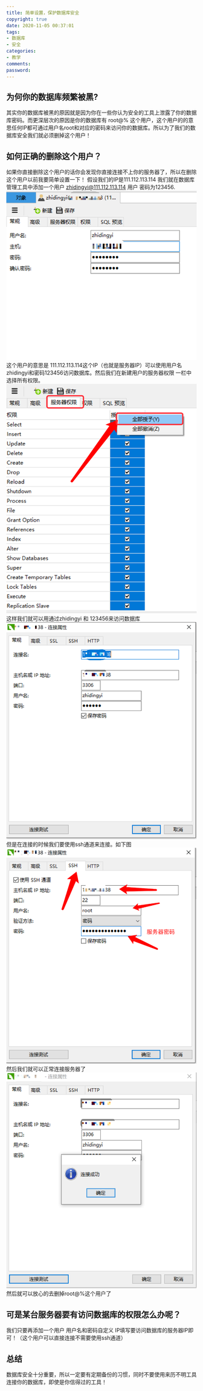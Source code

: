 ```yaml
---
title: 简单设置，保护数据库安全
copyright: true
date: 2020-11-05 00:37:01
tags:
- 数据库
- 安全
categories:
- 教学
comments:
password:
---
```


## 为何你的数据库频繁被黑?
其实你的数据库被黑的原因就是因为你在一些你认为安全的工具上泄露了你的数据库密码。而更深层次的原因是你的数据库有 root@% 
这个用户，这个用户的的意思任何IP都可通过用户名root和对应的密码来访问你的数据库。所以为了我们的数据库安全我们就必须删掉这个用户！
## 如何正确的删除这个用户？
如果你直接删除这个用户的话你会发现你直接连接不上你的服务器了，所以在删除这个用户以前我要简单设置一下！
假设我们的IP是111.112.113.114  我们就在数据库管理工具中添加一个用户 zhidingyi@111.112.113.114 用户 密码为123456.
<img src="https://raw.githubusercontent.com/sxz799/blog_tuchuang/master/img/20201105005435.png"/>
这个用户的意思是 111.112.113.114这个IP（也就是服务器IP）可以使用用户名zhidingyi和密码123456访问数据库。然后我们在新建用户的服务器权限
一栏中选择所有权限。
<img src="https://raw.githubusercontent.com/sxz799/blog_tuchuang/master/img/20201105005035.png"/>
这样我们就可以用通过zhidingyi 和 123456来访问数据库
<img src="https://raw.githubusercontent.com/sxz799/blog_tuchuang/master/img/20201105005338.png"/>
但是在连接的时候我们要使用ssh通道来连接。如下图
<img src="https://raw.githubusercontent.com/sxz799/blog_tuchuang/master/img/20201105005311.png"/>
然后我们就可以正常连接服务器了
<img src="https://raw.githubusercontent.com/sxz799/blog_tuchuang/master/img/20201105005515.png"/>
然后就可以放心的去删掉root@%这个用户了
## 可是某台服务器要有访问数据库的权限怎么办呢？
我们只要再添加一个用户 用户名和密码自定义 IP填写要访问数据库的服务器IP即可！（这个用户可以直接连接不需要使用ssh通道）
## 总结
数据库安全十分重要，所以一定要有定期备份的习惯，同时不要使用来历不明工具连接你的数据库，即使是你信得过的工具！


